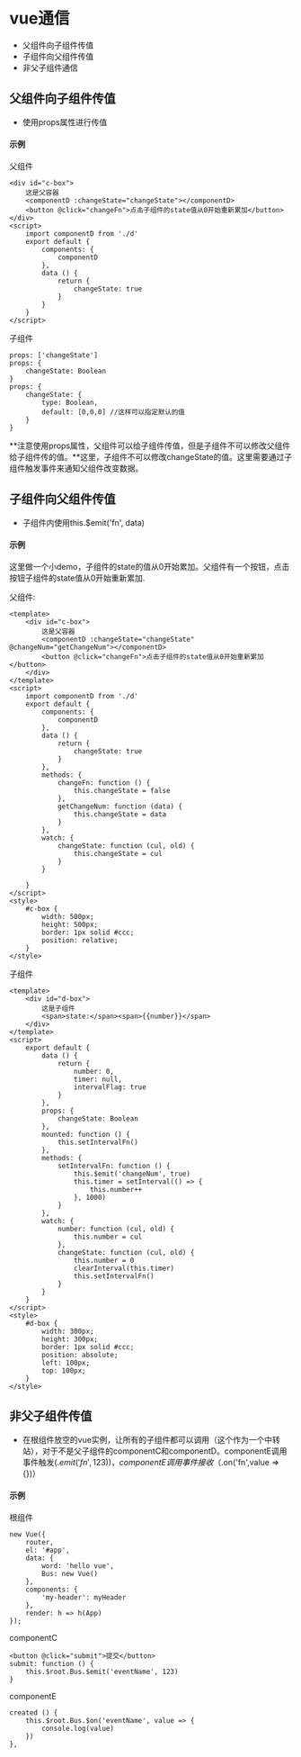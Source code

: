 # vue通信
- 父组件向子组件传值
- 子组件向父组件传值
- 非父子组件通信

## 父组件向子组件传值
- 使用props属性进行传值

#### 示例
父组件

```
<div id="c-box">
    这是父容器
    <componentD :changeState="changeState"></componentD>
    <button @click="changeFn">点击子组件的state值从0开始重新累加</button>
</div>
<script>
    import componentD from './d'
    export default {
        components: {
            componentD
        },
        data () {
            return {
                changeState: true
            }
        }
    }
</script>
```
子组件

```
props: ['changeState']
props: {
	changeState: Boolean
}
props: {
    changeState: {
        type: Boolean,
        default: [0,0,0] //这样可以指定默认的值
    }
}
```
**注意使用props属性，父组件可以给子组件传值，但是子组件不可以修改父组件给子组件传的值。**这里，子组件不可以修改changeState的值。这里需要通过子组件触发事件来通知父组件改变数据。

## 子组件向父组件传值
- 子组件内使用this.$emit('fn', data)

#### 示例
这里做一个小demo，子组件的state的值从0开始累加。父组件有一个按钮，点击按钮子组件的state值从0开始重新累加. 

父组件:

```
<template>
    <div id="c-box">
        这是父容器
        <componentD :changeState="changeState" @changeNum="getChangeNum"></componentD>
        <button @click="changeFn">点击子组件的state值从0开始重新累加</button>
    </div>
</template>
<script>
    import componentD from './d'
    export default {
        components: {
            componentD
        },
        data () {
            return {
                changeState: true
            }
        },
        methods: {
            changeFn: function () {
                this.changeState = false
            },
            getChangeNum: function (data) {
                this.changeState = data
            }
        },
        watch: {
            changeState: function (cul, old) {
                this.changeState = cul
            }
        }

    }
</script>
<style>
    #c-box {
        width: 500px;
        height: 500px;
        border: 1px solid #ccc;
        position: relative;
    }
</style>
```
子组件

```
<template>
    <div id="d-box">
        这是子组件
        <span>state:</span><span>{{number}}</span>
    </div>
</template>
<script>
    export default {
        data () {
            return {
                number: 0,
                timer: null,
                intervalFlag: true
            }
        },
        props: {
            changeState: Boolean
        },
        mounted: function () {
            this.setIntervalFn()
        },
        methods: {
            setIntervalFn: function () {
                this.$emit('changeNum', true)
                this.timer = setInterval(() => {
                    this.number++
                }, 1000)
            }
        },
        watch: {
            number: function (cul, old) {
                this.number = cul
            },
            changeState: function (cul, old) {
                this.number = 0
                clearInterval(this.timer)
                this.setIntervalFn()
            }
        }
    }
</script>
<style>
    #d-box {
        width: 300px;
        height: 300px;
        border: 1px solid #ccc;
        position: absolute;
        left: 100px;
        top: 100px;
    }
</style>
```
## 非父子组件传值
- 在根组件放空的vue实例，让所有的子组件都可以调用（这个作为一个中转站），对于不是父子组件的componentC和componentD。componentE调用事件触发(.$emit('fn',123))，componentE调用事件接收（.$on('fn',value => {})）

#### 示例
根组件

```
new Vue({
	router,
	el: '#app',
	data: {
		word: 'hello vue',
		Bus: new Vue()
	},
	components: {
		'my-header': myHeader
	},
	render: h => h(App)
});
```
componentC

```
<button @click="submit">提交</button>
submit: function () {
    this.$root.Bus.$emit('eventName', 123)
}
```
componentE

```
created () {
    this.$root.Bus.$on('eventName', value => {
        console.log(value)
    })
},
```




